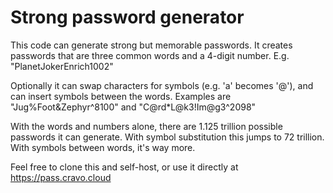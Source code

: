 # Strong password generator

This code can generate strong but memorable passwords.  It creates passwords that are three common words and a 4-digit number.  E.g. "PlanetJokerEnrich1002"

Optionally it can swap characters for symbols (e.g. 'a' becomes '@'), and can insert symbols between the words.  Examples are "Jug%Foot&Zephyr^8100" and "C@rd*L@k3!Im@g3^2098"

With the words and numbers alone, there are 1.125 trillion possible passwords it can generate.  With symbol substitution this jumps to 72 trillion.  With symbols between words, it's way more.

Feel free to clone this and self-host, or use it directly at https://pass.cravo.cloud
